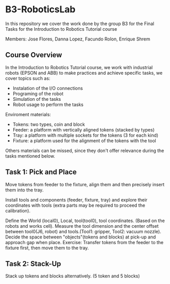 # B3-RoboticsLab
In this repository we cover the work done by the group B3 for the Final Tasks for the Introduction to Robotics Tutorial course

Members: Jose Flores, Danna Lopez, Facundo Rolon, Enrique Shrem

## Course Overview
In the Introduction to Robotics Tutorial course, we work with industrial robots (EPSON and ABB) to make practices and achieve specific tasks, we cover topics such as:
- Instalation of the I/O connections
- Programing of the robot
- Simulation of the tasks
- Robot usage to perform the tasks

Enviroment materials:
- Tokens: two types, coin and block
- Feeder: a platform with vertically aligned tokens (stacked by types)
- Tray: a platform with multiple sockets for the tokens (3 for each kind)
- Fixture: a platform used for the alignment of the tokens with the tool

Others materials can be missed, since they don't offer relevance during the tasks mentioned below.

## Task 1: Pick and Place
Move tokens from feeder to the fixture, align them and then precisely insert them into the tray.

Install tools and components (feeder, fixture, tray) and explore their coordinates with tools (extra parts may be required to proceed the calibration).

Define the World (local0), Local, tool(tool0), tool coordinates. (Based on the robots and works cell).
Measure the tool dimension and the center offset between tool0(J6, robot) and tools.(Tool1: gripper, Tool2: vacuum nozzle).
Decide the space between "objects"(tokens and blocks) at pick-up and approach gap when place.
Exercise: Transfer tokens from the feeder to the fixture first, then move them to the tray.

## Task 2: Stack-Up
Stack up tokens and blocks alternatively. (5 token and 5 blocks)

